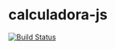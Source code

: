 # calculadora-js
[![Build Status](https://travis-ci.com/renanalencar/calculadora-js.svg?branch=main)](https://travis-ci.com/renanalencar/calculadora-js)